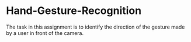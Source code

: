 # Hand-Gesture-Recognition
The task in this assignment is to identify the direction of the gesture made by a user in front of the camera. 
